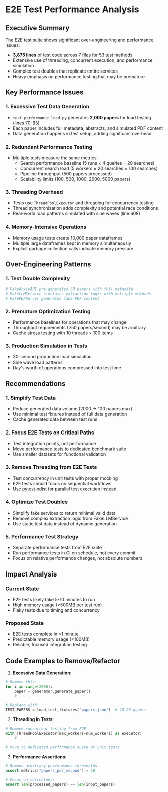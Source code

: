 # E2E Test Performance Analysis

## Executive Summary

The E2E test suite shows significant over-engineering and performance issues:
- **3,875 lines** of test code across 7 files for 53 test methods
- Extensive use of threading, concurrent execution, and performance simulation
- Complex test doubles that replicate entire services
- Heavy emphasis on performance testing that may be premature

## Key Performance Issues

### 1. Excessive Test Data Generation
- `test_performance_load.py` generates **2,000 papers** for load testing (lines 70-83)
- Each paper includes full metadata, abstracts, and simulated PDF content
- Data generation happens in test setup, adding significant overhead

### 2. Redundant Performance Testing
- Multiple tests measure the same metrics:
  - Search performance baseline (5 runs × 4 queries = 20 searches)
  - Concurrent search load (5 workers × 20 searches = 100 searches)
  - Pipeline throughput (500 papers processed)
  - Scalability limits (100, 500, 1000, 2000, 5000 papers)

### 3. Threading Overhead
- Tests use `ThreadPoolExecutor` and threading for concurrency testing
- Thread synchronization adds complexity and potential race conditions
- Real-world load patterns simulated with sine waves (line 608)

### 4. Memory-Intensive Operations
- Memory usage tests create 10,000 paper dataframes
- Multiple large dataframes kept in memory simultaneously
- Explicit garbage collection calls indicate memory pressure

## Over-Engineering Patterns

### 1. Test Double Complexity
```python
# FakeArxivAPI pre-generates 50 papers with full metadata
# FakeLLMService simulates extraction logic with multiple methods
# FakePDFServer generates fake PDF content
```

### 2. Premature Optimization Testing
- Performance baselines for operations that may change
- Throughput requirements (>50 papers/second) may be arbitrary
- Cache stress testing with 10 threads × 100 items

### 3. Production Simulation in Tests
- 30-second production load simulation
- Sine wave load patterns
- Day's worth of operations compressed into test time

## Recommendations

### 1. Simplify Test Data
- Reduce generated data volume (2000 → 100 papers max)
- Use minimal test fixtures instead of full data generation
- Cache generated data between test runs

### 2. Focus E2E Tests on Critical Paths
- Test integration points, not performance
- Move performance tests to dedicated benchmark suite
- Use smaller datasets for functional validation

### 3. Remove Threading from E2E Tests
- Test concurrency in unit tests with proper mocking
- E2E tests should focus on sequential workflows
- Use pytest-xdist for parallel test execution instead

### 4. Optimize Test Doubles
- Simplify fake services to return minimal valid data
- Remove complex extraction logic from FakeLLMService
- Use static test data instead of dynamic generation

### 5. Performance Test Strategy
- Separate performance tests from E2E suite
- Run performance tests in CI on schedule, not every commit
- Focus on relative performance changes, not absolute numbers

## Impact Analysis

### Current State
- E2E tests likely take 5-10 minutes to run
- High memory usage (>500MB per test run)
- Flaky tests due to timing and concurrency

### Proposed State
- E2E tests complete in <1 minute
- Predictable memory usage (<100MB)
- Reliable, focused integration testing

## Code Examples to Remove/Refactor

1. **Excessive Data Generation**:
```python
# Remove this:
for i in range(2000):
    paper = generator.generate_paper()
    # ...

# Replace with:
TEST_PAPERS = load_test_fixtures("papers.json")  # 10-20 papers
```

2. **Threading in Tests**:
```python
# Remove concurrent testing from E2E
with ThreadPoolExecutor(max_workers=num_workers) as executor:
    # ...

# Move to dedicated performance suite or unit tests
```

3. **Performance Assertions**:
```python
# Remove arbitrary performance thresholds
assert metrics["papers_per_second"] > 50

# Focus on correctness
assert len(processed_papers) == len(input_papers)
```

